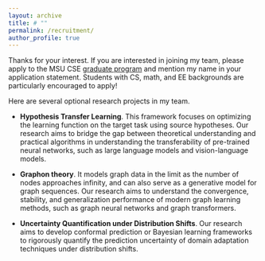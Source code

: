 ```yaml
---
layout: archive
title: # ""
permalink: /recruitment/
author_profile: true
---
```


Thanks for your interest. If you are interested in joining my team, please apply to the MSU CSE [graduate program](https://at3.cse.msu.edu/Students/Future_Grad/HowToApply.php) and mention my name in your application statement. Students with CS, math, and EE backgrounds are particularly encouraged to apply!

Here are several optional research projects in my team.

* **Hypothesis Transfer Learning**. This framework focuses on optimizing the learning function on the target task using source hypotheses. Our research aims to bridge the gap between theoretical understanding and practical algorithms in understanding the transferability of pre-trained neural networks, such as large language models and vision-language models.

* **Graphon theory**. It models graph data in the limit as the number of nodes approaches infinity, and can also serve as a generative model for graph sequences. Our research aims to understand the convergence, stability, and generalization performance of modern graph learning methods, such as graph neural networks and graph transformers.
  
* **Uncertainty Quantification under Distribution Shifts**. Our research aims to develop conformal prediction or Bayesian learning frameworks to rigorously quantify the prediction uncertainty of domain adaptation techniques under distribution shifts.


<!--
* Out-of-distribution generalization. The goal is to learn a domain-agnostic prediction function from training domains such that the learned function performs well on new unseen domains. There are two key research challenges: learning a good foundation model from training domains and identifying the generalization bounds.

* Fairness and Robustness of LLMs. It seeks to determine whether black-box large language models (LLMs) consistently deliver fair and robust results to a diverse range of users and customers. 

* Transparency of transfer learning. It explains what knowledge is being transferred in the transfer learning process, e.g., what essential knowledge of pre-trained LLMs can be leveraged for user-specific downstream tasks, and how to efficiently find a pre-trained LLM from thousands of candidates in HuggingFace. Another relevant problem is the uncertainty quantification of the transfer learning models, which determines how confident the models are in their predictions.

* Fundamental trade-off between prediction accuracy and trustworthy properties under distribution shifts. This aims to theoretically understand how trustworthy properties (e.g., privacy, fairness, etc.) affect the transfer learning performance.
-->
